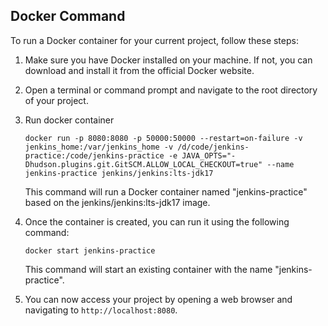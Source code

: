 ## Docker Command

To run a Docker container for your current project, follow these steps:

1. Make sure you have Docker installed on your machine. If not, you can download and install it from the official Docker website.

2. Open a terminal or command prompt and navigate to the root directory of your project.

3. Run docker container

    ```shell
    docker run -p 8080:8080 -p 50000:50000 --restart=on-failure -v jenkins_home:/var/jenkins_home -v /d/code/jenkins-practice:/code/jenkins-practice -e JAVA_OPTS="-Dhudson.plugins.git.GitSCM.ALLOW_LOCAL_CHECKOUT=true" --name jenkins-practice jenkins/jenkins:lts-jdk17
    ```

    This command will run a Docker container named "jenkins-practice" based on the jenkins/jenkins:lts-jdk17 image.

4. Once the container is created, you can run it using the following command:

    ```
    docker start jenkins-practice
    ```

    This command will start an existing container with the name "jenkins-practice".

5. You can now access your project by opening a web browser and navigating to `http://localhost:8080`.

